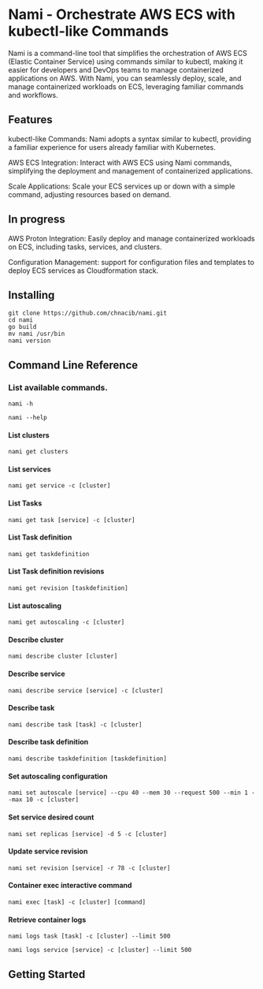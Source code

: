 # Nami - Orchestrate AWS ECS with kubectl-like Commands


Nami is a command-line tool that simplifies the orchestration of AWS ECS (Elastic Container Service) using commands similar to kubectl, making it easier for developers and DevOps teams to manage containerized applications on AWS. With Nami, you can seamlessly deploy, scale, and manage containerized workloads on ECS, leveraging familiar commands and workflows.

## Features
kubectl-like Commands: Nami adopts a syntax similar to kubectl, providing a familiar experience for users already familiar with Kubernetes.

AWS ECS Integration: Interact with AWS ECS using Nami commands, simplifying the deployment and management of containerized applications.

Scale Applications: Scale your ECS services up or down with a simple command, adjusting resources based on demand.

## In progress

AWS Proton Integration: Easily deploy and manage containerized workloads on ECS, including tasks, services, and clusters.

Configuration Management: support for configuration files and templates to deploy ECS services as Cloudformation stack.

## Installing


```
git clone https://github.com/chnacib/nami.git
cd nami
go build
mv nami /usr/bin
nami version
```

## Command Line Reference

### List available commands.

```
nami -h
```
```
nami --help
```

#### List clusters

```
nami get clusters
```

#### List services

```
nami get service -c [cluster] 
```

#### List Tasks

```
nami get task [service] -c [cluster]
```


#### List Task definition

```
nami get taskdefinition
```

#### List Task definition revisions

```
nami get revision [taskdefinition] 
```

#### List autoscaling

```
nami get autoscaling -c [cluster]
```

#### Describe cluster

```
nami describe cluster [cluster]
```

#### Describe service

```
nami describe service [service] -c [cluster]
```

#### Describe task

```
nami describe task [task] -c [cluster]
```

#### Describe task definition

```
nami describe taskdefinition [taskdefinition]
```


#### Set autoscaling configuration

```
nami set autoscale [service] --cpu 40 --mem 30 --request 500 --min 1 --max 10 -c [cluster]
```

#### Set service desired count

```
nami set replicas [service] -d 5 -c [cluster]
```

#### Update service revision

```
nami set revision [service] -r 78 -c [cluster]
```

#### Container exec interactive command

```
nami exec [task] -c [cluster] [command]
```

#### Retrieve container logs

```
nami logs task [task] -c [cluster] --limit 500
```

```
nami logs service [service] -c [cluster] --limit 500
```

## Getting Started











